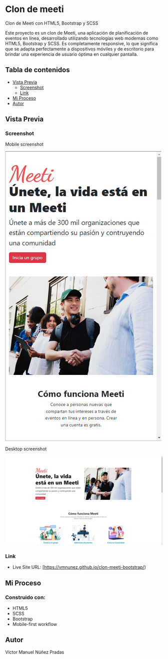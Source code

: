 # Clon de meeti

Clon de Meeti con HTML5, Bootstrap y SCSS

Este proyecto es un clon de Meeti, una aplicación de planificación de eventos en línea, desarrollado utilizando tecnologías web modernas como HTML5, Bootstrap y SCSS. Es completamente responsive, lo que significa que se adapta perfectamente a dispositivos móviles y de escritorio para brindar una experiencia de usuario óptima en cualquier pantalla. 

## Tabla de contenidos

  - [Vista Previa](#vista-previa)
    - [Screenshot](#screenshot)
    - [Link](#link)
  - [Mi Proceso](#mi-proceso)
  - [Autor](#autor)


## Vista Previa

### Screenshot
Mobile screenshot

![](img/screenshot/mobile.png)

Desktop screenshot

![](img/screenshot/desktop.png)

### Link

- Live Site URL: [https://vmnunez.github.io/clon-meeti-bootstrap/)

## Mi Proceso

### Construido con:

- HTML5 
- SCSS
- Bootstrap
- Mobile-first workflow


## Autor
Víctor Manuel Núñez Pradas
